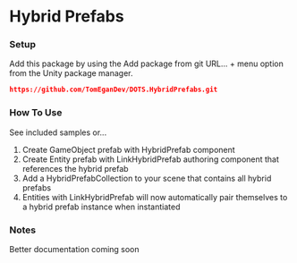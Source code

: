# Hybrid Prefabs

### Setup

Add this package by using the Add package from git URL... + menu option from the Unity package manager.

```json
https://github.com/TomEganDev/DOTS.HybridPrefabs.git
```

### How To Use

See included samples or...

1. Create GameObject prefab with HybridPrefab component
2. Create Entity prefab with LinkHybridPrefab authoring component that references the hybrid prefab
3. Add a HybridPrefabCollection to your scene that contains all hybrid prefabs
4. Entities with LinkHybridPrefab will now automatically pair themselves to a hybrid prefab instance when instantiated

### Notes

Better documentation coming soon